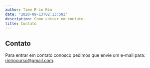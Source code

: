 ```yaml
---
author: Time R in Rio
date: "2020-09-13T02:13:50Z"
description: Como entrar em contato.
title: Contato
---
```


## Contato

Para entrar em contato conosco pedimos que envie um e-mail para: [rinriocurso@gmail.com](rinriocurso@gmail.com).
